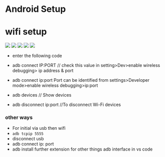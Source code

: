 
# Android Setup

# wifi setup

![](./assets/image/1.jpg=250x250)
![](./assets/image/2.jpg=250x250)
![](./assets/image/3.jpg=250x250)
![](./assets/image/4.jpg=250x250)
![](./assets/image/5.jpg=250x250)

- enter the following code
- adb connect IP:PORT
// check this value in setting>Dev>enable wireless debugging> ip address & port

- adb connect ip:port
Port can be identified from settings>Developer mode>enable wireless debugging>ip:port
- adb devices
// Show devices
- adb disconnect ip:port
//To disconnect Wi-Fi devices

### other ways

- For initial via usb then wifi
- `adb tcpip 5555`
- disconnect usb
- adb connect ip: port
- adb install further extension for other things adb interface in vs code
